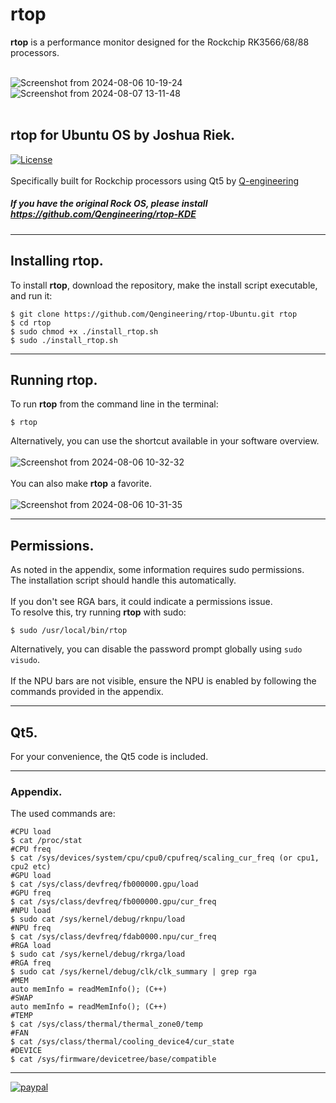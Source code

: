 # rtop
**rtop** is a performance monitor designed for the Rockchip RK3566/68/88 processors.<br><br>

![Screenshot from 2024-08-06 10-19-24](https://github.com/user-attachments/assets/724767cc-bb50-4c77-871f-7d82368de8b9)
![Screenshot from 2024-08-07 13-11-48](https://github.com/user-attachments/assets/cedcd536-a620-4bba-82f3-24d2a68fe8e9)<br><br>

## rtop for Ubuntu OS by Joshua Riek.<br/>
[![License](https://img.shields.io/badge/License-BSD%203--Clause-blue.svg)](https://opensource.org/licenses/BSD-3-Clause)<br/><br/>
Specifically built for Rockchip processors using Qt5 by [Q-engineering](https://qengineering.eu/)

##### If you have the original Rock OS, please install https://github.com/Qengineering/rtop-KDE

------------

## Installing rtop.
To install **rtop**, download the repository, make the install script executable, and run it:<br/>
```script
$ git clone https://github.com/Qengineering/rtop-Ubuntu.git rtop
$ cd rtop
$ sudo chmod +x ./install_rtop.sh 
$ sudo ./install_rtop.sh 
```

------------

## Running rtop.
To run **rtop** from the command line in the terminal:<br/> 
```
$ rtop
```
Alternatively, you can use the shortcut available in your software overview.<br><br>
![Screenshot from 2024-08-06 10-32-32](https://github.com/user-attachments/assets/b6576f44-f138-41a3-b69a-6ab556d88928)<br><br>
You can also make **rtop** a favorite.<br><br>
![Screenshot from 2024-08-06 10-31-35](https://github.com/user-attachments/assets/acd56610-7ca8-4fee-ac82-a907e6d8b76e)

------------

## Permissions.
As noted in the appendix, some information requires sudo permissions.<br>
The installation script should handle this automatically.<br><br>
If you don't see RGA bars, it could indicate a permissions issue.<br>
To resolve this, try running **rtop** with sudo:<br>
```
$ sudo /usr/local/bin/rtop
```
Alternatively, you can disable the password prompt globally using `sudo visudo`.<br><br>
If the NPU bars are not visible, ensure the NPU is enabled by following the commands provided in the appendix.<br>

------------

## Qt5.
For your convenience, the Qt5 code is included.<br/> 

------------

### Appendix.
The used commands are:<br/> 
```
#CPU load
$ cat /proc/stat
#CPU freq
$ cat /sys/devices/system/cpu/cpu0/cpufreq/scaling_cur_freq (or cpu1, cpu2 etc)
#GPU load
$ cat /sys/class/devfreq/fb000000.gpu/load
#GPU freq
$ cat /sys/class/devfreq/fb000000.gpu/cur_freq
#NPU load
$ sudo cat /sys/kernel/debug/rknpu/load
#NPU freq
$ cat /sys/class/devfreq/fdab0000.npu/cur_freq
#RGA load
$ sudo cat /sys/kernel/debug/rkrga/load
#RGA freq
$ sudo cat /sys/kernel/debug/clk/clk_summary | grep rga
#MEM
auto memInfo = readMemInfo(); (C++)
#SWAP
auto memInfo = readMemInfo(); (C++)
#TEMP
$ cat /sys/class/thermal/thermal_zone0/temp
#FAN
$ cat /sys/class/thermal/cooling_device4/cur_state
#DEVICE
$ cat /sys/firmware/devicetree/base/compatible

```

------------

[![paypal](https://qengineering.eu/images/TipJarSmall4.png)](https://www.paypal.com/cgi-bin/webscr?cmd=_s-xclick&hosted_button_id=CPZTM5BB3FCYL) 

